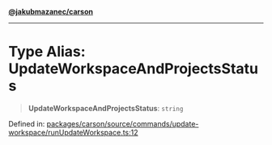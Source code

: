 [**@jakubmazanec/carson**](../README.md)

---

# Type Alias: UpdateWorkspaceAndProjectsStatus

> **UpdateWorkspaceAndProjectsStatus**: `string`

Defined in:
[packages/carson/source/commands/update-workspace/runUpdateWorkspace.ts:12](https://github.com/jakubmazanec/tools/blob/7c5f40d811171692b72a47160bc33d644201b16a/packages/carson/source/commands/update-workspace/runUpdateWorkspace.ts#L12)
